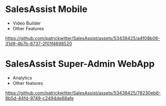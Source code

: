 # SalesAssist Mobile
- Video Builder
- Other Features


https://github.com/patrickwitter/SalesAssist/assets/53438425/a4f08b06-31d9-4b7b-8737-2f01f4698520


# SalesAssist Super-Admin WebApp
- Analytics
- Other features
  




https://github.com/patrickwitter/SalesAssist/assets/53438425/78230eb6-8b5d-44fd-9749-c2494de68afe

